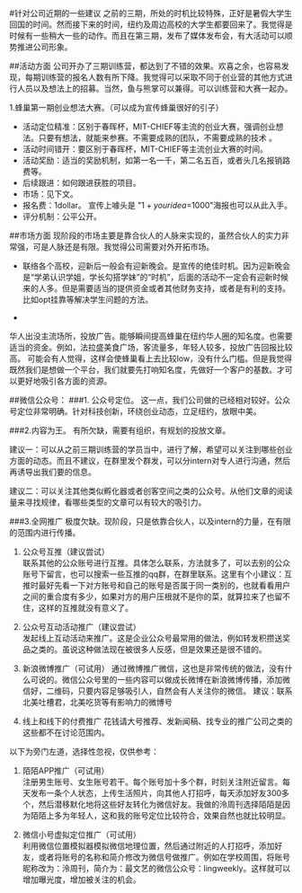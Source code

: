 #针对公司近期的一些建议
之前的三期，所处的时机比较特殊，正好是暑假大学生回国的时间。然而接下来的时间，纽约及周边高校的大学生都要回来了。我觉得是时候有一些稍大一些的动作。而且在第三期，发布了媒体发布会，有大活动可以顺势推进公司形象。

##活动方面
公司开办了三期训练营，都达到了不错的效果。欢喜之余，也容易发现，每期训练营的报名人数有所下降。我觉得可以采取不同于创业营的其他方式进行人员以及想法上的招募。当然，鱼与熊掌可以兼得。可以训练营和大赛一起办。

1.蜂巢第一期创业想法大赛。（可以成为宣传蜂巢很好的引子）
- 活动定位精准：区别于春晖杯，MIT-CHIEF等主流的创业大赛，强调创业想法。只要有想法，就能来参赛。不需要成熟的团队，不需要成熟的技术
 。
- 活动时间错开：要区别于春晖杯，MIT-CHIEF等主流创业大赛的时间。
- 活动奖励：适当的奖励机制，如第一名一千，第二名五百，或者头几名报销路费等。
- 后续跟进：如何跟进获胜的项目。
- 市场：见下文。
- 报名费：1dollar。 宣传上噱头是 "$1+your idea=$1000"海报也可以从此入手。
- 评分机制：公平公开。

##市场方面
现阶段的市场主要是靠合伙人的人脉来实现的，虽然合伙人的实力非常强，可是人脉还是有限。我觉得公司需要对外开拓市场。

- 联络各个高校，迎新后一般会有迎新晚会。是宣传的绝佳时机。因为迎新晚会是“学弟认识学姐，学长勾搭学妹”的“时机”，后面的活动不一定会有迎新时候来的人多。但是需要适当的提供资金或者其他财务支持，或者是有利的支持。比如opt挂靠等解决学生问题的方法。

-
华人出没主流场所，投放广告。能够瞬间提高蜂巢在纽约华人圈的知名度。也需要适当的资金。例如，法拉盛美食广场，客流量多，年轻人较多，投放广告回报比较高。
可能会有人觉得，这样会使蜂巢看上去比较low，没有什么门槛。但是我觉得既然我们是想做一个平台，我们就要先打响知名度，先做好一个客户的基数。才可以更好地吸引各方面的资源。

##微信公众号：
###1. 公众号定位。
这一点，我们公司做的已经相对较好。公众号定位非常明确。针对科技创新，环绕创业动态，立足纽约，放眼中美。

###2.内容为王。
有所欠缺，需要有组织，有规划的投放文章。

建议一：可以从之前三期训练营的学员当中，进行了解，希望可以关注到哪些创业方面的动态。而且不建议，在群里发个群发，可以分intern对专人进行沟通，然后再诱导出我们要的信息。

建议二：可以关注其他类似孵化器或者创客空间之类的公众号。从他们文章的阅读量来寻找规律，看哪些类型的文章可以有较大的吸引力。

###3.全网推广
极度欠缺。现阶段，只是依靠合伙人，以及intern的力量，在有限的范围内进行传播。

1.	公众号互推（建议尝试）  
联系其他的公众账号进行互推。具体怎么联系，方法就多了，可以去别的公众账号下留言，也可以搜索一些互推的qq群，在群里联系。这里有个小建议：互推时最好先看一下对方账号和自己的账号是否属于同一类别的，也就看看用户之间的重合度有多少，如果对方的用户压根就不是你的菜，就算拉来了也留不住，这样的互推就没有意义了。

2.	公众号互动活动推广（建议尝试）  
发起线上互动活动来推广。这是企业公众号最常用的做法，例如转发积攒送奖品之类的。虽说这种做法现在被很多人反感，但是效果还是很不错的。

3.	新浪微博推广（可试用）
通过微博推广微信，这也是非常传统的做法，没有什么可说的。微信公众号里的一些内容可以做成长微博在新浪微博传播，添加微信好，二维码，只要内容足够吸引人，自然会有人关注你的微信。  建议：联系北美吐槽君，北美吃货等有影响力的微博号

4.	线上和线下的付费推广
花钱请大号推荐、发新闻稿、找专业的推广公司之类的这些都不在讨论范围内。

以下为旁门左道，选择性忽视，仅供参考：
1.  陌陌APP推广（可试用）  
注册男生账号、女生账号若干。每个账号加十多个群，时刻关注附近留言。每天发布一条个人状态，上传生活照片，向其他人打招呼，每天添加好友300多个，然后潜移默化地将这些好友转化为微信好友。我做的泠周刊选择陌陌是因为陌陌上多为年轻人，这和我的账号定位比较符合，效果自然也就比较明显。

2.	微信小号虚拟定位推广（可试用）  
利用微信位置模拟器模拟微信地理位置，然后通过附近的人打招呼，添加好友，或者将账号的名称和简介修改为微信号做推广。例如在学校周围，将账号昵称改为：泠周刊，简介为：最文艺的微信公众号：lingweekly。这样就可以增加曝光度，增加被关注的机会。
